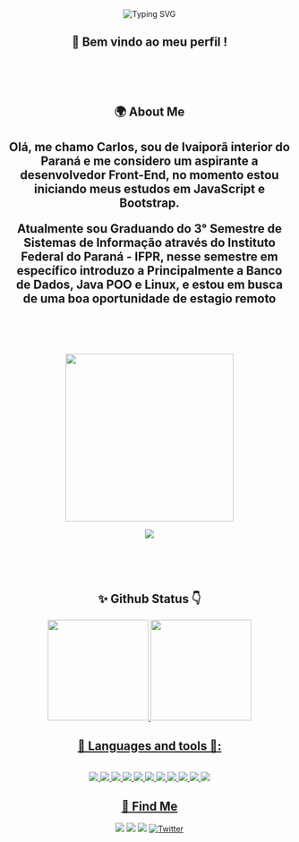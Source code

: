 <div align="center">

<img src="https://readme-typing-svg.herokuapp.com?size=35&duration=5000&color=FF58C4&center=true&width=800&lines=Olá,+Meu+nome+é+Carlos;Aspirante+a+dev.Front+End;+Graduando+em+Sistemas+de+Informação+IFPR;A+procura+de+um+Estagio+Remoto" alt="Typing SVG">
  
<h2> 🥽 Bem vindo ao meu perfil ! </h2>

<br><br><br>
  
<div>
  
<h2> 🌍 About Me <h2>

<p>Olá, me chamo Carlos, sou de Ivaiporã interior do Paraná e me considero um aspirante a desenvolvedor Front-End, no momento estou iniciando meus estudos em JavaScript e Bootstrap.</p>

<p>Atualmente sou Graduando do 3° Semestre de Sistemas de Informação através do Instituto Federal do Paraná - IFPR, nesse semestre em específico introduzo a Principalmente a Banco de Dados, Java POO e Linux, e estou em busca de uma boa oportunidade de estagio remoto</p>
  
</div>
  
<br><br><br>

<img height="300" src="https://user-images.githubusercontent.com/60597290/151966205-54a50cb6-2401-49bc-992c-dd926c8ecd09.svg"/>
  
![](https://komarev.com/ghpvc/?username=CarlosC4rvalho&color=blueviolet&label=Profile+Views)

<br>
<br>
<br>

<h2> ✨ Github Status 👇 </h2>

<div align="center">  
  <a href="https://github.com/CarlosC4rvalho">
  <img height="180em" src="https://github-readme-stats.vercel.app/api?username=CarlosC4rvalho&show_icons=true&theme=dracula&include_all_commits=true&count_private=true"/>
  <img height="180em" src="https://github-readme-stats.vercel.app/api/top-langs/?username=CarlosC4rvalho&layout=compact&langs_count=7&theme=dracula"/>
</div>

<h2> 💜 Languages and tools 💜: </h2>

<div style="display: inline_block"><br>
  <img src="https://img.icons8.com/color/65/000000/html-5--v1.png"/>
  <img src="https://img.icons8.com/color/65/000000/css3.png"/>
  <img src="https://img.icons8.com/fluency/65/000000/visual-studio-code-2019.png"/>
  <img src="https://img.icons8.com/color/65/000000/bootstrap.png"/>
  <img src="https://img.icons8.com/color/65/000000/javascript--v1.png"/>
  <img src="https://img.icons8.com/color/65/null/sass-avatar.png"/>
  <img src="https://img.icons8.com/color/65/000000/c-plus-plus-logo.png"/>
  <img src="https://img.icons8.com/fluency/65/000000/typescript.png"/> 
  <img src="https://img.icons8.com/color/65/000000/python--v1.png"/>
  <img src="https://img.icons8.com/color/65/null/java-coffee-cup-logo--v1.png"/>
  <img src="https://img.icons8.com/color/65/null/postgreesql.png"/>
  
</div>

<h2> 📩 Find Me </h2>

<div>
  <a href="https://instagram.com/carlos_c4rvalho" target="_blank"><img src="https://img.shields.io/badge/-Instagram-%23E4405F?style=for-the-badge&logo=instagram&logoColor=white" target="_blank"></a>
  <a href = "mailto:contatoccarvalhodasilva777@gmail.com"><img src="https://img.shields.io/badge/Gmail-D14836?style=for-the-badge&logo=gmail&logoColor=white" target="_blank"></a>
  <a href="https://www.linkedin.com/in/carloscarvalho22" target="_blank"><img src="https://img.shields.io/badge/-LinkedIn-%230077B5?style=for-the-badge&logo=linkedin&logoColor=white" target="_blank"></a> 
  <a href="https://twitter.com/Carlos_c4rvalho" target="_blank"><img alt="Twitter" src="https://img.shields.io/badge/twitter-%231DA1F2.svg?&style=for-the-badge&logo=twitter&logoColor=white" /></a> 
</div>

  <br><br><br>
  
  <!--
  ![:name](https://count.getloli.com/get/@:CarlosC4rvalho?theme=rule34)
  -->

